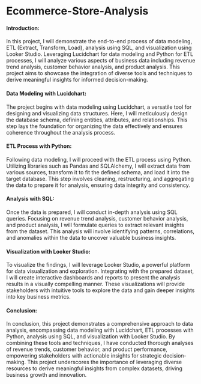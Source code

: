 # Ecommerce-Store-Analysis

#### Introduction:

In this project, I will demonstrate the end-to-end process of data modeling, ETL (Extract, Transform, Load), analysis using SQL, and visualization using Looker Studio. Leveraging Lucidchart for data modeling and Python for ETL processes, I will analyze various aspects of business data including revenue trend analysis, customer behavior analysis, and product analysis. This project aims to showcase the integration of diverse tools and techniques to derive meaningful insights for informed decision-making.

#### Data Modeling with Lucidchart:

The project begins with data modeling using Lucidchart, a versatile tool for designing and visualizing data structures. Here, I will meticulously design the database schema, defining entities, attributes, and relationships. This step lays the foundation for organizing the data effectively and ensures coherence throughout the analysis process.

#### ETL Process with Python:

Following data modeling, I will proceed with the ETL process using Python. Utilizing libraries such as Pandas and SQLAlchemy, I will extract data from various sources, transform it to fit the defined schema, and load it into the target database. This step involves cleaning, restructuring, and aggregating the data to prepare it for analysis, ensuring data integrity and consistency.

#### Analysis with SQL:

Once the data is prepared, I will conduct in-depth analysis using SQL queries. Focusing on revenue trend analysis, customer behavior analysis, and product analysis, I will formulate queries to extract relevant insights from the dataset. This analysis will involve identifying patterns, correlations, and anomalies within the data to uncover valuable business insights.

#### Visualization with Looker Studio:

To visualize the findings, I will leverage Looker Studio, a powerful platform for data visualization and exploration. Integrating with the prepared dataset, I will create interactive dashboards and reports to present the analysis results in a visually compelling manner. These visualizations will provide stakeholders with intuitive tools to explore the data and gain deeper insights into key business metrics.

#### Conclusion:

In conclusion, this project demonstrates a comprehensive approach to data analysis, encompassing data modeling with Lucidchart, ETL processes with Python, analysis using SQL, and visualization with Looker Studio. By combining these tools and techniques, I have conducted thorough analyses of revenue trends, customer behavior, and product performance, empowering stakeholders with actionable insights for strategic decision-making. This project underscores the importance of leveraging diverse resources to derive meaningful insights from complex datasets, driving business growth and innovation.

